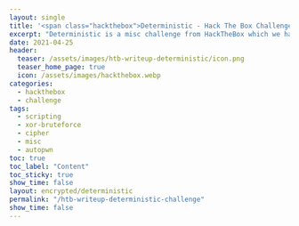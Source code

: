 ```yaml
---
layout: single
title: '<span class="hackthebox">Deterministic - Hack The Box Challenge</span>'
excerpt: "Deterministic is a misc challenge from HackTheBox which we have to process up process up a lot of zips in a chaotic order based on a provided dictionary, and then we will find a XORed ciphertext."
date: 2021-04-25
header:
  teaser: /assets/images/htb-writeup-deterministic/icon.png
  teaser_home_page: true
  icon: /assets/images/hackthebox.webp
categories:
  - hackthebox
  - challenge
tags:  
  - scripting
  - xor-bruteforce
  - cipher
  - misc
  - autopwn
toc: true
toc_label: "Content"
toc_sticky: true
show_time: false
layout: encrypted/deterministic
permalink: "/htb-writeup-deterministic-challenge"
show_time: false
---
```

